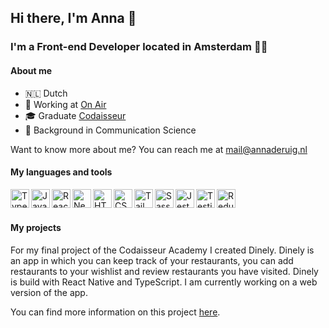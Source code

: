 ## Hi there, I'm Anna 👋

### I'm a Front-end Developer located in Amsterdam :woman_technologist:

#### About me
- 🇳🇱   Dutch
- :briefcase: Working at <a href="https://onair.events/">On Air</a>
- :mortar_board: Graduate <a href="https://codaisseur.com/">Codaisseur</a>
- :speech_balloon: Background in Communication Science

Want to know more about me? You can reach me at <a href="mailto:mail@annaderuig.nl">mail@annaderuig.nl</a>

#### My languages and tools

<a href="https://www.typescriptlang.org/"> <img align="left" alt="TypeScript" title="TypeScript" width="30px" src="https://cdn.worldvectorlogo.com/logos/typescript.svg" /></a>

<a href="https://developer.mozilla.org/en-US/docs/Web/JavaScript"> <img align="left" alt="JavaScript" title="JavaScript" width="30px" src="https://cdn.worldvectorlogo.com/logos/logo-javascript.svg" /></a>

<a href="https://reactjs.org/"> <img align="left" alt="React" title="React" width="30px" src="https://cdn.worldvectorlogo.com/logos/react-2.svg" /></a>

<a href="https://nextjs.org/"> <img align="left" alt="Next.js" title="Next.js" width="30px" src="https://cdn.worldvectorlogo.com/logos/next-js.svg" /></a>

<a href="https://developer.mozilla.org/en-US/docs/Web/Guide/HTML/HTML5"> <img align="left" alt="HTML5" title="HTML5" height="30px" src="https://cdn.worldvectorlogo.com/logos/html-1.svg" /></a>

<a href="https://developer.mozilla.org/en-US/docs/Web/CSS"> <img align="left" alt="CSS3" title="CSS3" height="30px" src="https://cdn.worldvectorlogo.com/logos/css-3.svg" /></a>

<a href="https://tailwindcss.com/"> <img align="left" alt="Tailwind" title="Tailwind" height="30px" src="https://cdn.worldvectorlogo.com/logos/tailwind-css-2.svg" /> </a>

<a href="https://sass-lang.com/"> <img align="left" alt="Sass" title="Sass" height="30px" src="https://cdn.worldvectorlogo.com/logos/sass-1.svg" /> </a>

<a href="https://jestjs.io/"> <img align="left" alt="Jest" title="Jest" width="30px" src="https://user-images.githubusercontent.com/10525473/50372432-95dcd880-0611-11e9-9432-58de9be26b3b.png" /></a>

<a href="https://testing-library.com/"> <img align="left" alt="Testing Library" title="Testing Library" width="30px" src="https://testing-library.com/img/octopus-128x128.png" /></a>

<a href="https://redux.js.org"> <img align="left" alt="Redux" title="Redux" width="30px" src="https://cdn.worldvectorlogo.com/logos/redux.svg" /></a>

<br/><br/>


#### My projects
For my final project of the Codaisseur Academy I created Dinely. Dinely is an app in which you can keep track of your restaurants, you can add restaurants to your wishlist and review restaurants you have visited. Dinely is build with React Native and TypeScript. I am currently working on a web version of the app.

You can find more information on this project [here](https://github.com/annadrg/dinely-frontend).
                                                                                                              
